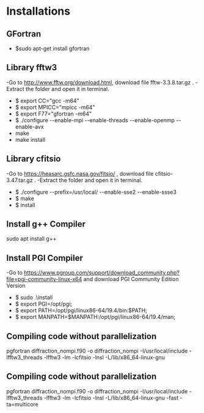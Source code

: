 # Installations 

## GFortran

- $sudo apt-get install gfortran

## Library fftw3
-Go to http://www.fftw.org/download.html, download file fftw-3.3.8.tar.gz .
-Extract the folder and open it in terminal.
- $ export CC="gcc -m64" 
- $ export MPICC="mpicc -m64"
- $ export F77="gfortran -m64"
- $ ./configure --enable-mpi --enable-threads --enable-openmp --enable-avx 
- make 
- make install

## Library cfitsio

-Go to https://heasarc.gsfc.nasa.gov/fitsio/ , download file cfitsio-3.47.tar.gz .
-Extract the folder and open it in terminal.
- $ ./configure --prefix=/usr/local/ --enable-sse2 --enable-ssse3 
- $ make 
- $ install

## Install g++ Compiler

sudo apt install g++

## Install PGI Compiler

-Go to https://www.pgroup.com/support/download_community.php?file=pgi-community-linux-x64 and download PGI Community Edition Version 

- $ sudo .\install 
- $ export PGI=/opt/pgi;
- $ export PATH=/opt/pgi/linux86-64/19.4/bin:$PATH;
- $ export MANPATH=$MANPATH:/opt/pgi/linux86-64/19.4/man;


## Compiling code without parallelization

pgfortran diffraction_nompi.f90 -o diffraction_nompi -I/usr/local/include -lfftw3_threads -lfftw3 -lm  -lcfitsio -lnsl -L/lib/x86_64-linux-gnu


## Compiling code without parallelization

pgfortran diffraction_nompi.f90 -o diffraction_nompi -I/usr/local/include -lfftw3_threads -lfftw3 -lm  -lcfitsio -lnsl -L/lib/x86_64-linux-gnu -fast -ta=multicore
